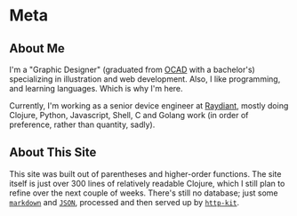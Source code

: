 # Meta

## About Me

I'm a "Graphic Designer" (graduated from [OCAD](http://www.ocadu.ca/) with a bachelor's) specializing in illustration and web development. Also, I like programming, and learning languages. Which is why I'm here.

Currently, I'm working as a senior device engineer at [Raydiant](https://www.raydiant.com/), mostly doing Clojure, Python, Javascript, Shell, C and Golang work (in order of preference, rather than quantity, sadly).

## About This Site

This site was built out of parentheses and higher-order functions. The site itself is just over 300 lines of relatively readable Clojure, which I still plan to refine over the next couple of weeks. There's still no database; just some [`markdown`](https://daringfireball.net/projects/markdown/) and [`JSON`](http://www.json.org/), processed and then served up by [`http-kit`](https://http-kit.github.io/).
